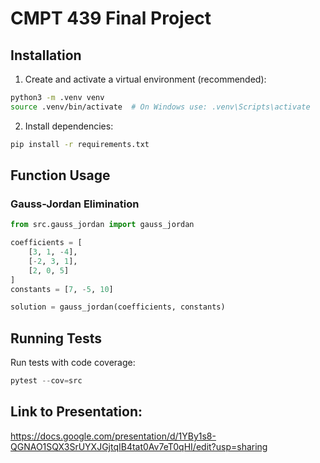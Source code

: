 # CMPT 439 Final Project

## Installation

1. Create and activate a virtual environment (recommended):

```bash
python3 -m .venv venv
source .venv/bin/activate  # On Windows use: .venv\Scripts\activate
```

2. Install dependencies:

```bash
pip install -r requirements.txt
```

## Function Usage

### Gauss-Jordan Elimination

```python
from src.gauss_jordan import gauss_jordan

coefficients = [
    [3, 1, -4],
    [-2, 3, 1],
    [2, 0, 5]
]
constants = [7, -5, 10]

solution = gauss_jordan(coefficients, constants)
```

## Running Tests

Run tests with code coverage:

```python
pytest --cov=src
```

## Link to Presentation:
https://docs.google.com/presentation/d/1YBy1s8-QGNAO1SQX3SrUYXJGjtqIB4tat0Av7eT0qHI/edit?usp=sharing
